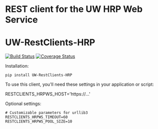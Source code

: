 # REST client for the UW HRP Web Service
# UW-RestClients-HRP

[![Build Status](https://api.travis-ci.org/uw-it-aca/uw-restclients-hrp.svg?branch=master)](https://travis-ci.org/uw-it-aca/uw-restclients-hrp)
[![Coverage Status](https://coveralls.io/repos/uw-it-aca/uw-restclients-hrp/badge.png?branch=master)](https://coveralls.io/r/uw-it-aca/uw-restclients-hrp?branch=master)

Installation:

    pip install UW-RestClients-HRP

To use this client, you'll need these settings in your application or script:

   RESTCLIENTS_HRPWS_HOST='https://...'

Optional settings:

    # Customizable parameters for urllib3
    RESTCLIENTS_HRPWS_TIMEOUT=60
    RESTCLIENTS_HRPWS_POOL_SIZE=10
